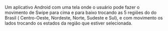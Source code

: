 Um aplicativo Android com uma tela onde o usuário pode fazer o movimento de Swipe para cima e para baixo trocando as 5 regiões do do Brasil ( Centro-Oeste, Nordeste, Norte, Sudeste e Sul), e com movimento os lados trocando os estados da região que estiver selecionada.
